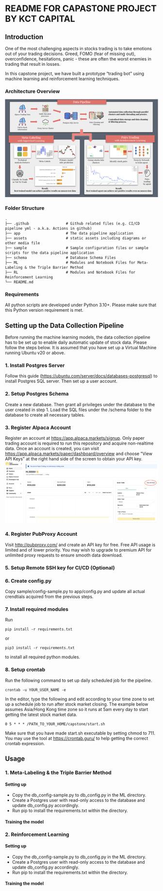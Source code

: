 # README FOR CAPASTONE PROJECT BY KCT CAPITAL

## Introduction
One of the most challenging aspects in stocks trading is to take emotions out of your trading decisions. Greed, FOMO (fear of missing out), overconfidence, hesitations, panic - these are often the worst enemies in trading that result in losses.

In this capstone project, we have built a prototype “trading bot” using machine learning and reinforcement learning techniques. 

### Architecture Overview

![alt text](https://github.com/waikho/MADS_Capstone/blob/main/assets/architecture.png?raw=true)


### Folder Structure

    .
    ├── .github                 # Github related files (e.g. CI/CD pipeline yml - a.k.a. Actions in github)
    ├── app                     # The data pipeline application
    ├── assets                  # static assets including diagrams or other media file
    ├── sample                  # Sample configuration files or sample scripts for the data pipeline application
    ├── schema                  # Database Schema Files
    ├── ML                      # Modules and Notebook Files for Meta-Labeling & the Triple Barrier Method
    ├── RL                      # Modules and Notebook Files for Reinforcement Learning
    └── README.md
    
### Requirements
All python scripts are developed under Python 3.10+. Please make sure that this Python version requirement is met.

## Setting up the Data Collection Pipeline
Before running the machine learning models, the data collection pipeline has to be set up to enable daily automatic update of stock data. Please follow the steps below. It is assumed that you have set up a Virtual Machine running Ubuntu v20 or above.

### 1. Install Postgres Server
Follow this guide (https://ubuntu.com/server/docs/databases-postgresql) to install Postgres SQL server. Then set up a user account.

### 2. Setup Postgres Schema
Create a new database. Then grant all privileges under the database to the user created in step 1. Load the SQL files under the /schema folder to the database to create all necessary tables. 

### 3. Register Alpaca Account
Register an account at https://app.alpaca.markets/signup. Only paper trading account is required to run this repository and acquire non-realtime data. Once an account is created, you can visit https://app.alpaca.markets/paper/dashboard/overview and choose "View API Keys" at the right hand side of the screen to obtain your API key.
![alt text](https://github.com/waikho/MADS_Capstone/blob/main/assets/alpaca_registration.png?raw=true)

### 4. Register PubProxy Account
Visit http://pubproxy.com/ and create an API key for free. Free API usage is limited and of lower priority. You may wish to upgrade to premium API for unlimited proxy requests to ensure smooth data download.

### 5. Setup Remote SSH key for CI/CD (Optional)
### 6. Create config.py
Copy sample/config-sample.py to app/config.py and update all actual crendtials acquired from the previous steps.

### 7. Install required modules
Run
```
pip install -r requirements.txt
```
or
```
pip3 install -r requirements.txt
```
to install all required python modules.


### 8. Setup crontab
Run the following command to set up daily scheduled job for the pipeline.
```
crontab -u YOUR_USER_NAME -e
```

In the editor, type the following and edit according to your time zone to set up a schedule job to run after stock market closing. The example below assumes Asia/Hong Kong time zone so it runs at 5am every day to start getting the latest stock market data.

```
0 5 * * * /PATH_TO_YOUR_HOME/capstone/start.sh
```

Make sure that you have made start.sh executable by setting chmod to 711. You may use the tool at https://crontab.guru/ to help getting the correct crontab expression.


## Usage
### 1. Meta-Labeling & the Triple Barrier Method
#### Setting up
- Copy the db_config-sample.py to db_config.py in the ML directory.
- Create a Postgres user with read-only access to the database and update db_config.py accordingly.
- Run pip to install the requirements.txt within the directory.
#### Training the model

### 2. Reinforcement Learning
#### Setting up
- Copy the db_config-sample.py to db_config.py in the ML directory.
- Create a Postgres user with read-only access to the database and update db_config.py accordingly.
- Run pip to install the requirements.txt within the directory.
#### Training the model
